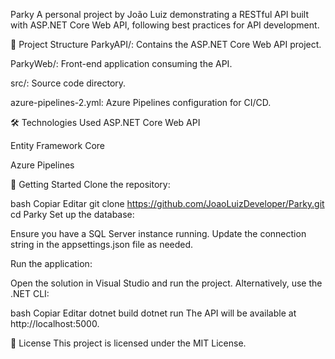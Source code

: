 Parky
A personal project by João Luiz demonstrating a RESTful API built with ASP.NET Core Web API, following best practices for API development.

📁 Project Structure
ParkyAPI/: Contains the ASP.NET Core Web API project.

ParkyWeb/: Front-end application consuming the API.

src/: Source code directory.

azure-pipelines-2.yml: Azure Pipelines configuration for CI/CD.

🛠️ Technologies Used
ASP.NET Core Web API

Entity Framework Core

Azure Pipelines

🚀 Getting Started
Clone the repository:

bash
Copiar
Editar
git clone https://github.com/JoaoLuizDeveloper/Parky.git
cd Parky
Set up the database:

Ensure you have a SQL Server instance running. Update the connection string in the appsettings.json file as needed.

Run the application:

Open the solution in Visual Studio and run the project. Alternatively, use the .NET CLI:

bash
Copiar
Editar
dotnet build
dotnet run
The API will be available at http://localhost:5000.

📄 License
This project is licensed under the MIT License.
